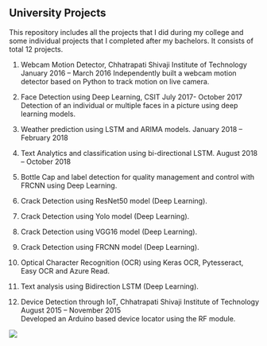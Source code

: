 ## University Projects

This repository includes all the projects that I did during my college and some individual projects that I completed after my bachelors. It consists of total 12 projects.

1. Webcam Motion Detector, Chhatrapati Shivaji Institute of Technology                January 2016 – March 2016
Independently built a webcam motion detector based on Python to track motion on live camera.

2. Face Detection using Deep Learning, CSIT					     July 2017- October 2017
Detection of an individual or multiple faces in a picture using deep learning models.

3. Weather prediction using LSTM and ARIMA models.		       January 2018 – February 2018

4. Text Analytics and classification using bi-directional LSTM.		          August 2018 – October 2018

5. Bottle Cap and label detection for quality management and control with FRCNN using Deep Learning.

6. Crack Detection using ResNet50 model (Deep Learning).

7. Crack Detection using Yolo model (Deep Learning). 

8.  Crack Detection using VGG16 model (Deep Learning).

9.  Crack Detection using FRCNN model (Deep Learning).

10. Optical Character Recognition (OCR) using Keras OCR, Pytesseract, Easy OCR and Azure Read.

11. Text analysis using Bidirection LSTM (Deep Learning).

12. Device Detection through IoT, Chhatrapati Shivaji Institute of Technology    August 2015 – November 2015  
Developed an Arduino based device locator using the RF module.
 
 ![](https://github.com/coder-brunette/coder-brunette/blob/main/giphy8.gif)


